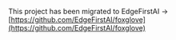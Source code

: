 This project has been migrated to EdgeFirstAI -> [https://github.com/EdgeFirstAI/foxglove](https://github.com/EdgeFirstAI/foxglove)
